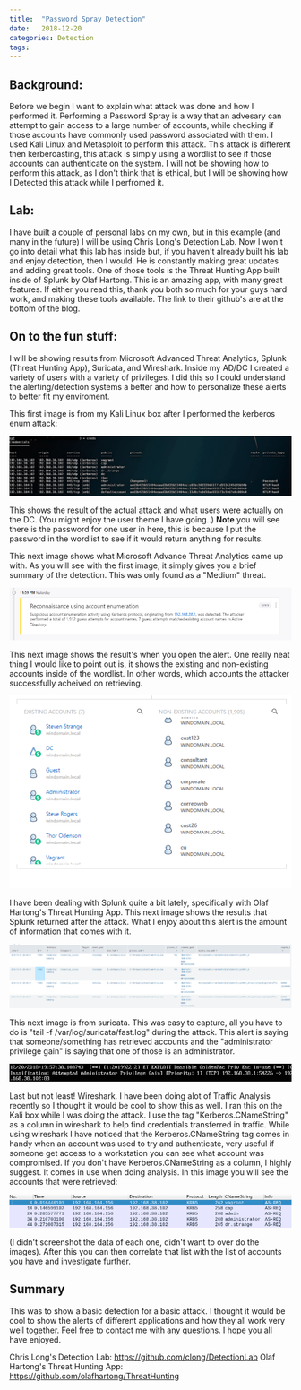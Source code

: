 ```yaml
---
title:  "Password Spray Detection"
date:   2018-12-20 
categories: Detection
tags: 
---
```

Background:
---
Before we begin I want to explain what attack was done and how I performed it. Performing a Password Spray is a way that an advesary can attempt to gain access to a large number of accounts, while checking if those accounts have commonly used password associated with them. I used Kali Linux and Metasploit to perform this attack. This attack is different then kerberoasting, this attack is simply using a wordlist to see if those accounts can authenticate on the system. I will not be showing how to perform this attack, as I don't think that is ethical, but I will be showing how I Detected this attack while I perfromed it.

Lab:
--
I have built a couple of personal labs on my own, but in this example (and many in the future) I will be using Chris Long's Detection Lab. Now I won't go into detail what this lab has inside but, if you haven't already built his lab and enjoy detection, then I would. He is constantly making great updates and adding great tools. One of those tools is the Threat Hunting App built inside of Splunk by Olaf Hartong. This is an amazing app, with many great features. If either you read this, thank you both so much for your guys hard work, and making these tools available. The link to their github's are at the bottom of the blog.

On to the fun stuff:
--
I will be showing results from Microsoft Advanced Threat Analytics, Splunk (Threat Hunting App), Suricata, and Wireshark. Inside my AD/DC I created a variety of users with a variety of privileges. I did this so I could understand the alerting/detection systems a better and how to personalize these alerts to better fit my enviroment. 

This first image is from my Kali Linux box after I performed the kerberos enum attack:

![Kerberos-Enumeration](/images/Kerberos-Enumeration-Detection/kerb-enum.jpg)

This shows the result of the actual attack and what users were actually on the DC. (You might enjoy the user theme I have going..) **Note** you will see there is the password for one user in here, this is because I put the password in the wordlist to see if it would return anything for results. 

This next image shows what Microsoft Advance Threat Analytics came up with. As you will see with the first image, it simply gives you a brief summary of the detection. This was only found as a "Medium" threat. 

![Mic-Anal](/images/Kerberos-Enumeration-Detection/anal1.png)

This next image shows the result's when you open the alert. One really neat thing I would like to point out is, it shows the existing and non-existing accounts inside of the wordlist. In other words, which accounts the attacker successfully acheived on retrieving. 

![Mic-Anal2](/images/Kerberos-Enumeration-Detection/anal2.png)

I have been dealing with Splunk quite a bit lately, specifically with Olaf Hartong's Threat Hunting App. This next image shows the results that Splunk returned after the attack. What I enjoy about this alert is the amount of information that comes with it. 

![Splunk](/images/Kerberos-Enumeration-Detection/splunk.png)

This next image is from suricata. This was easy to capture, all you have to do is "tail -f /var/log/suricata/fast.log" during the attack. This alert is saying that someone/something has retrieved accounts and the "administrator privilege gain" is saying that one of those is an administrator. 

![Suricata](/images/Kerberos-Enumeration-Detection/suricata.png)

Last but not least! Wireshark. I have been doing alot of Traffic Analysis recently so I thought it would be cool to show this as well. I ran this on the Kali box while I was doing the attack. I use the tag "Kerberos.CNameString" as a column in wireshark to help find credentials transferred in traffic. While using wireshark I have noticed that the Kerberos.CNameString tag comes in handy when an account was used to try and authenticate, very useful if someone get access to a workstation you can see what account was compromised. If you don't have Kerberos.CNameString as a column, I highly suggest. It comes in use when doing analysis. 
In this image you will see the accounts that were retrieved:

![Wireshark](/images/Kerberos-Enumeration-Detection/ws.png)

(I didn't screenshot the data of each one, didn't want to over do the images). After this you can then correlate that list with the list of accounts you have and investigate further.  

Summary
--
This was to show a basic detection for a basic attack. I thought it would be cool to show the alerts of different applications and how they all work very well together. Feel free to contact me with any questions.
I hope you all have enjoyed. 

Chris Long's Detection Lab:
https://github.com/clong/DetectionLab
Olaf Hartong's Threat Hunting App:
https://github.com/olafhartong/ThreatHunting
